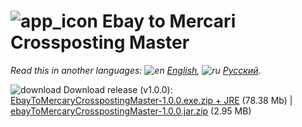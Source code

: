 # ![app_icon](https://user-images.githubusercontent.com/49783652/79682885-a6658900-822e-11ea-88d9-033836a1c2b4.png) Ebay to Mercari Crossposting Master

*Read this in another languages: ![en](https://user-images.githubusercontent.com/49783652/69971412-e56d9900-1530-11ea-8516-f9f1f6219147.png) [English](https://github.com/konovalov-maksim/ebay-to-mercary-crossposting-master/blob/master/README.md), ![ru](https://user-images.githubusercontent.com/49783652/69971413-e56d9900-1530-11ea-8937-a7989b8d727d.png) [Русский](https://github.com/konovalov-maksim/ebay-to-mercary-crossposting-master/blob/master/README.ru.md).*

![download](https://user-images.githubusercontent.com/49783652/70123296-6b99f480-1683-11ea-8f71-ac9d1e14fd54.png) Download release (v1.0.0): [EbayToMercaryCrosspostingMaster-1.0.0.exe.zip + JRE](https://github.com/konovalov-maksim/ebay-to-mercary-crossposting-master/releases/download/1.0.0/ebayToMercaryCrosspostingMaster-1.0.0.exe.zip) (78.38 Mb) | [ebayToMercaryCrosspostingMaster-1.0.0.jar.zip](https://github.com/konovalov-maksim/ebay-to-mercary-crossposting-master/releases/download/1.0.0/ebayToMercaryCrosspostingMaster-1.0.0.jar.zip) (2.95 MB)
